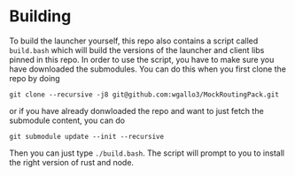 # Building

To build the launcher yourself, this
repo also contains a script called `build.bash` which will build
the versions of the launcher and client libs pinned in this repo.
In order to use the script, you have to make sure you have downloaded
the submodules. You can do this when you first clone the repo by
doing

    git clone --recursive -j8 git@github.com:wgallo3/MockRoutingPack.git

or if you have already donwloaded the repo and want to just fetch the
submodule content, you can do

    git submodule update --init --recursive

Then you can just type `./build.bash`. The script will prompt to you
to install the right version of rust and node.
